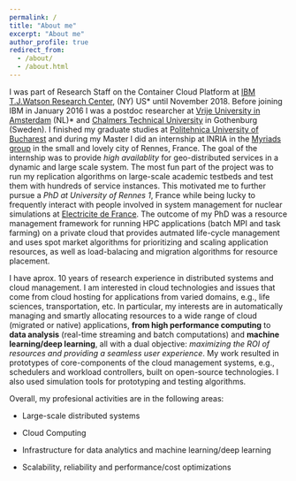 ```yaml
---
permalink: /
title: "About me"
excerpt: "About me"
author_profile: true
redirect_from: 
  - /about/
  - /about.html
---
```

I was part of Research Staff on the Container Cloud Platform at [IBM T.J.Watson Research Center](https://www.research.ibm.com/labs/watson/), (NY) US* until November 2018. Before joining IBM in January 2016 I was a postdoc researcher at [Vrije University in Amsterdam](https://www.vu.nl/en) (NL)* and [Chalmers Technical University](https://www.chalmers.se/en/Pages/default.aspx) in Gothenburg (Sweden). 
I finished my graduate studies at [Politehnica University of Bucharest]() and during my Master I did an internship at INRIA in the [Myriads group](https://team.inria.fr/myriads/) in the small and lovely city of Rennes, France. The goal of the internship was to provide *high availablity* for geo-distributed services in a dynamic and large scale system. The most fun part of the project was to run my replication algorithms on large-scale academic testbeds and test them with hundreds of service instances. This motivated me to further pursue a *PhD at University of Rennes 1*, France while being lucky to frequently interact with people involved in system management for nuclear simulations at [Electricite de France](https://www.edf.fr/en/the-edf-group/who-we-are/activities/research-and-development). The outcome of my PhD was a resource management framework for running HPC applications (batch MPI and task farming) on a private cloud that provides autmated life-cycle management and uses spot market algorithms for prioritizing and scaling application resources, as well as load-balacing and migration algorithms for resource placement.


I have aprox. 10 years of research experience in distributed systems and cloud management. I am interested in cloud technologies and issues that come from cloud hosting for applications from varied domains, e.g., life sciences, transportation, etc. In particular, my interests are in automatically managing and smartly allocating resources to a wide range of cloud (migrated or native) applications, **from high performance computing** to **data analysis** (real-time streaming and batch computations) and **machine learning/deep learning**, all with a dual objective: *maximizing the ROI of resources and providing a seamless user experience*. My work resulted in prototypes of core-components of the cloud management systems, e.g., schedulers and workload controllers, built on open-source technologies. I also used simulation tools for prototyping and testing algorithms.

Overall, my profesional activities are in the following areas:

* Large-scale distributed systems

* Cloud Computing

* Infrastructure for data analytics and machine learning/deep learning

* Scalability, reliability and performance/cost optimizations
